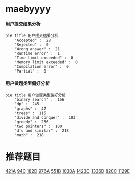 # maebyyyy

<!-- tabs:start -->



#### **用户提交结果分析**

```mermaid
pie title 用户提交结果分析
    "Accepted" :  28
    "Rejected" :  0
    "Wrong answer" :  21
    "Runtime error" :  1
    "Time limit exceeded" :  0
    "Memory limit exceeded" :  0
    "Compilation error" :  0
    "Partial" :  0
```

#### **用户做题类型偏好分析**

```mermaid
pie title 用户做题类型偏好分析
    "binary search" :  156
    "dp" :  245
    "graphs" :  47
    "trees" :  115
    "divide and conquer" :  103
    "greedy" :  256
    "two pointers" :  100
    "dfs and similar" :  218
    "math" :  218
```



<!-- tabs:end -->
# 推荐题目
[421A](https://codeforces.com/contest/421/problem/A)
[94C](https://codeforces.com/contest/94/problem/C)
[182D](https://codeforces.com/contest/182/problem/D)
[976A](https://codeforces.com/contest/976/problem/A)
[551B](https://codeforces.com/contest/551/problem/B)
[1030A](https://codeforces.com/contest/1030/problem/A)
[1423C](https://codeforces.com/contest/1423/problem/C)
[1336D](https://codeforces.com/contest/1336/problem/D)
[820C](https://codeforces.com/contest/820/problem/C)
[1129E](https://codeforces.com/contest/1129/problem/E)
